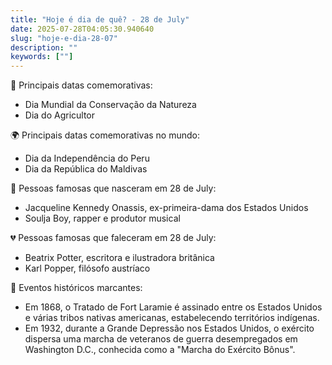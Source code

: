 ```yaml
---
title: "Hoje é dia de quê? - 28 de July"
date: 2025-07-28T04:05:30.940640
slug: "hoje-e-dia-28-07"
description: ""
keywords: [""]
---
```


🎉 Principais datas comemorativas:

- Dia Mundial da Conservação da Natureza
- Dia do Agricultor

🌍 Principais datas comemorativas no mundo:

- Dia da Independência do Peru
- Dia da República do Maldivas

🎂 Pessoas famosas que nasceram em 28 de July:

- Jacqueline Kennedy Onassis, ex-primeira-dama dos Estados Unidos
- Soulja Boy, rapper e produtor musical

💔 Pessoas famosas que faleceram em 28 de July:

- Beatrix Potter, escritora e ilustradora britânica
- Karl Popper, filósofo austríaco

📰 Eventos históricos marcantes:

- Em 1868, o Tratado de Fort Laramie é assinado entre os Estados Unidos e várias tribos nativas americanas, estabelecendo territórios indígenas.
- Em 1932, durante a Grande Depressão nos Estados Unidos, o exército dispersa uma marcha de veteranos de guerra desempregados em Washington D.C., conhecida como a "Marcha do Exército Bônus".